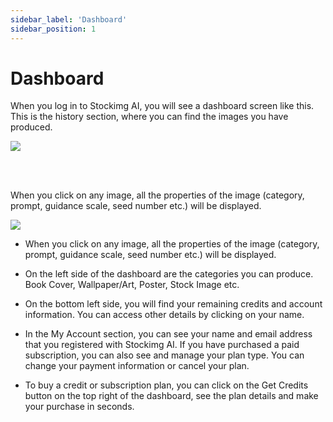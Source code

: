 ```yaml
---
sidebar_label: 'Dashboard'
sidebar_position: 1
---
```


# Dashboard

When you log in to Stockimg AI, you will see a dashboard screen like this. This is the history section, where you can find the images you have produced.

<img src="https://stock-image.s3.amazonaws.com/guideimages/dashboard1.webp" /><br/> 

<br/>
<br/>

When you click on any image, all the properties of the image (category, prompt, guidance scale, seed number etc.) will be displayed.

<img src="https://stock-image.s3.amazonaws.com/guideimages/dashboard2.webp" />

- When you click on any image, all the properties of the image (category, prompt, guidance scale, seed number etc.) will be displayed.

- On the left side of the dashboard are the categories you can produce. Book Cover, Wallpaper/Art, Poster, Stock Image etc. 

- On the bottom left side, you will find your remaining credits and account information. You can access other details by clicking on your name.

- In the My Account section, you can see your name and email address that you registered with Stockimg AI. If you have purchased a paid subscription, you can also see and manage your plan type. You can change your payment information or cancel your plan.

- To buy a credit or subscription plan, you can click on the Get Credits button on the top right of the dashboard, see the plan details and make your purchase in seconds.